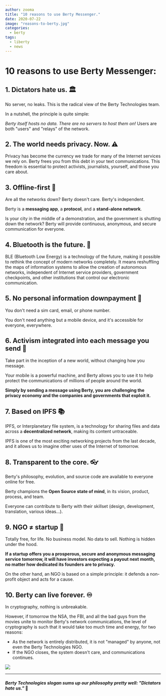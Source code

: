 ```yaml
---
author: zooma
title: "10 reasons to use Berty Messenger."
date: 2020-07-22
image: "reasons-to-berty.jpg"
categories:
  - berty
tags:
  - liberty
  - news
---
```




# 10 reasons to use Berty Messenger:

## **1. Dictators hate us.** 🏛

No server, no leaks. This is the radical view of the Berty Technologies team.

In a nutshell, the principle is quite simple:

*Berty itself hosts no data. There are no servers to host them on!* Users are both "users" and "relays" of the network.

## **2. The world needs privacy. Now.** :warning:

Privacy has become the currency we trade for many of the Internet services we rely on. Berty frees you from this debt in your text communications. This freedom is essential to protect activists, journalists, yourself, and those you care about.

## **3. Offline-first** :mobile_phone_off:

Are all the networks down? Berty doesn't care. Berty's independent.

Berty is a **messaging app**, a **protocol**, and a **stand-alone network**.

Is your city in the middle of a demonstration, and the government is shutting down the network? Berty will provide continuous, anonymous, and secure communication for everyone.

## **4. Bluetooth is the future. 🔵**

BLE (Bluetooth Low Energy) is a technology of the future, making it possible to rethink the concept of modern networks completely. It means reshuffling the maps of information systems to allow the creation of autonomous networks, independent of Internet service providers, government checkpoints, and other institutions that control our electronic communication.

## **5. No personal information downpayment 🙇**

You don't need a sim card, email, or phone number.

You don't need anything but a mobile device, and it's accessible for everyone, everywhere.

## **6. Activism integrated into each message you send 💬**

Take part in the inception of a new world, without changing how you message.

Your mobile is a powerful machine, and Berty allows you to use it to help protect the communications of millions of people around the world.

**Simply by sending a message using Berty, you are challenging the privacy economy and the companies and governments that exploit it.**


## 7. **Based on IPFS** 📚

IPFS, or Interplanetary file system, is a technology for sharing files and data across a **decentralized network**, making its content untraceable.

IPFS is one of the most exciting networking projects from the last decade, and it allows us to imagine other uses of the Internet of tomorrow.

## 8. **Transparent to the core.** 👓

Berty's philosophy, evolution, and source code are available to everyone online for free.

Berty champions the **Open Source state of mind**, in its vision, product, process, and team.

Everyone can contribute to Berty with their skillset (design, development, translation, various ideas...).

## 9. **NGO ≠ startup 💚**

Totally free, for life. No business model. No data to sell. Nothing is hidden under the hood.

**If a startup offers you a prosperous, secure and anonymous messaging service tomorrow, it will have investors expecting a payout next month, no matter how dedicated its founders are to privacy.**

On the other hand, an NGO is based on a simple principle: it defends a non-profit object and acts for a cause.

## **10. Berty can live forever. ♾️**

In cryptography, nothing is unbreakable.

However, if tomorrow the NSA, the FBI, and all the bad guys from the movies unite to monitor Berty's network communications, the level of cryptography is such that it would take too much time and energy, for two reasons:

 - As the network is entirely distributed, it is not "managed" by anyone, not even the Berty Technologies NGO.
 - If the NGO closes, the system doesn't care, and communications continues.

![](https://i.imgur.com/irIqxL5.jpg)

-----

#### ***Berty Technologies slogan sums up our philosophy pretty well: ***"Dictators hate us."****** 🤘



